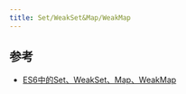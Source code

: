 ```yaml
---
title: Set/WeakSet&Map/WeakMap
---
```





## 参考

- [ES6中的Set、WeakSet、Map、WeakMap](https://mp.weixin.qq.com/s/-9YJZxYMmsHeWKktnDDmFw)
